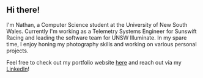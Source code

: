 ## Hi there!

I'm Nathan, a Computer Science student at the University of New South Wales. Currently I'm working as a Telemetry Systems Engineer for Sunswift Racing and leading the software team for UNSW Illuminate. In my spare time, I enjoy honing my photography skills and working on various personal projects.

Feel free to check out my portfolio website [here](https://nathan-cse.github.io/) and reach out via my [LinkedIn](https://www.linkedin.com/in/nathan-aus/)!
